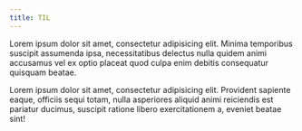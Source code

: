 ```yaml
---
title: TIL
---
```

Lorem ipsum dolor sit amet, consectetur adipisicing elit. Minima temporibus suscipit assumenda ipsa, necessitatibus delectus nulla quidem animi accusamus vel ex optio placeat quod culpa enim debitis consequatur quisquam beatae.

Lorem ipsum dolor sit amet, consectetur adipisicing elit. Provident sapiente eaque, officiis sequi totam, nulla asperiores aliquid animi reiciendis est pariatur ducimus, suscipit ratione libero exercitationem a, eveniet beatae sint!